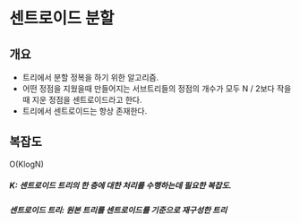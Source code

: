 # 센트로이드 분할

## 개요
* 트리에서 분할 정복을 하기 위한 알고리즘.
* 어떤 정점을 지웠을때 만들어지는 서브트리들의 정점의 개수가 모두 N / 2보다 작을때 지운 정점을 센트로이드라고 한다.
* 트리에서 센트로이드는 항상 존재한다.

## 복잡도
O(KlogN)  
##### K: 센트로이드 트리의 한 층에 대한 처리를 수행하는데 필요한 복잡도.
##### 센트로이드 트리: 원본 트리를 센트로이드를 기준으로 재구성한 트리
